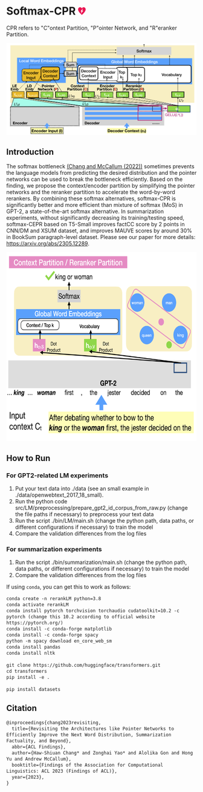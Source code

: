 # Softmax-CPR <img src="https://github.com/iesl/Softmax-CPR/blob/main/imgs/automated-external-defibrillators-g7991e1588_640.png?raw=true" width="20" height="20"> 
CPR refers to "C"ontext Partition, "P"ointer Network, and "R"eranker Partition.

![Softmax CEPR](https://github.com/iesl/Softmax-CPR/blob/main/imgs/all_partitions.png?raw=true)

## Introduction

The softmax bottleneck [(Chang and McCallum (2022))](https://aclanthology.org/2022.acl-long.554.pdf) sometimes prevents the language models from predicting the desired distribution and the pointer networks can be used to break the bottleneck efficiently. Based on the finding, we propose the context/encoder partition by simplifying the pointer networks and the reranker partition to accelerate the word-by-word rerankers. By combining these softmax alternatives, softmax-CPR is significantly better and more efficient than mixture of softmax (MoS) in GPT-2, a state-of-the-art softmax alternative. In summarization experiments, without significantly decreasing its training/testing speed, softmax-CEPR based on T5-Small improves factCC score by 2 points in CNN/DM and XSUM dataset, and improves MAUVE scores by around 30\% in BookSum paragraph-level dataset. Please see our paper for more details: https://arxiv.org/abs/2305.12289.

<p align="center"><img src="https://github.com/iesl/Softmax-CPR/blob/main/imgs/dynamic_partitions.png?raw=true" width="651" height="500"></p>


## How to Run

### For GPT2-related LM experiments
1. Put your text data into ./data (see an small example in ./data/openwebtext_2017_18_small).
2. Run the python code src/LM/preprocessing/prepare_gpt2_id_corpus_from_raw.py (change the file paths if necessary) to preprocess your text data
3. Run the script ./bin/LM/main.sh (change the python path, data paths, or different configurations if necessary) to train the model
4. Compare the validation differences from the log files


### For summarization experiments
1. Run the script ./bin/summarization/main.sh (change the python path, data paths, or different configurations if necessary) to train the model
2. Compare the validation differences from the log files


If using `conda`, you can get this to work as follows:

```
conda create -n rerankLM python=3.8
conda activate rerankLM
conda install pytorch torchvision torchaudio cudatoolkit=10.2 -c pytorch (change this 10.2 according to official website https://pytorch.org/)
conda install -c conda-forge matplotlib
conda install -c conda-forge spacy
python -m spacy download en_core_web_sm
conda install pandas
conda install nltk

git clone https://github.com/huggingface/transformers.git
cd transformers
pip install -e .

pip install datasets
```

## Citation

```
@inproceedings{chang2023revisiting,
  title={Revisiting the Architectures like Pointer Networks to Efficiently Improve the Next Word Distribution, Summarization Factuality, and Beyond},
  abbr={ACL Findings},
  author={Haw-Shiuan Chang* and Zonghai Yao* and Alolika Gon and Hong Yu and Andrew McCallum},
  booktitle={Findings of the Association for Computational Linguistics: ACL 2023 (Findings of ACL)},
  year={2023},
}
```
